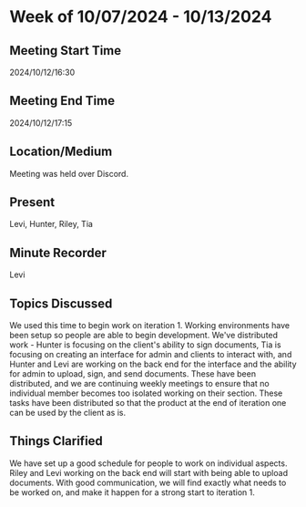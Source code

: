 # Week of 10/07/2024 - 10/13/2024

## Meeting Start Time

2024/10/12/16:30

## Meeting End Time

2024/10/12/17:15

## Location/Medium

Meeting was held over Discord.

## Present

Levi, Hunter, Riley, Tia

## Minute Recorder

Levi

## Topics Discussed

We used this time to begin work on iteration 1. Working environments have been setup so people are able to begin development.
We've distributed work - Hunter is focusing on the client's ability to sign documents, Tia is focusing on creating an interface
for admin and clients to interact with, and Hunter and Levi are working on the back end for the interface and the ability for
admin to upload, sign, and send documents. These have been distributed, and we are continuing weekly meetings to ensure that 
no individual member becomes too isolated working on their section. These tasks have been distributed so that the product at the
end of iteration one can be used by the client as is.

## Things Clarified

We have set up a good schedule for people to work on individual aspects. Riley and Levi working on the back end will start
with being able to upload documents. With good communication, we will find exactly what needs to be worked on, and make 
it happen for a strong start to iteration 1.
